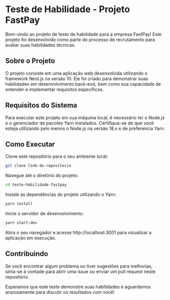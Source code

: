 # Teste de Habilidade - Projeto FastPay

Bem-vindo ao projeto de teste de habilidade para a empresa FastPay! Este projeto foi desenvolvido como parte do processo de recrutamento para avaliar suas habilidades técnicas.

## Sobre o Projeto

O projeto consiste em uma aplicação web desenvolvida utilizando o framework Nest.js na versão 10. Ele foi criado para demonstrar suas habilidades em desenvolvimento back-end, bem como sua capacidade de entender e implementar requisitos específicos.

## Requisitos do Sistema

Para executar este projeto em sua máquina local, é necessário ter o Node.js e o gerenciador de pacotes Yarn instalados. Certifique-se de que você esteja utilizando pelo menos o Node.js na versão 18.x e de preferencia Yarn.

## Como Executar

Clone este repositório para o seu ambiente local:

```bash
git clone link-do-repositorio
```

Navegue até o diretório do projeto:

```bash
cd teste-habilidade-fastpay
```

Instale as dependências do projeto utilizando o Yarn:

```bash
yarn install
```

Inicie o servidor de desenvolvimento:

```bash
yarn start:dev
```

Abra o seu navegador e acesse http://localhost:3001 para visualizar a aplicação em execução.

## Contribuindo

Se você encontrar algum problema ou tiver sugestões para melhorias, sinta-se à vontade para abrir uma issue ou enviar um pull request neste repositório.

Esperamos que este teste demonstre suas habilidades e aguardamos ansiosamente para discutir os resultados com você!
